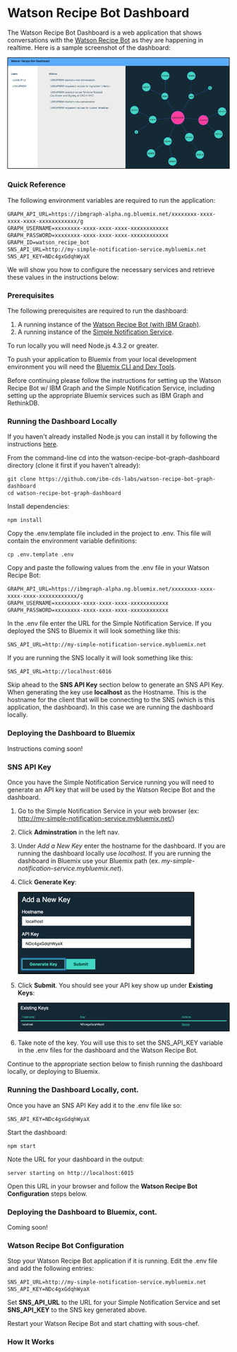 # Watson Recipe Bot Dashboard

The Watson Recipe Bot Dashboard is a web application that shows conversations with the 
[Watson Recipe Bot](https://github.com/ibm-cds-labs/watson-recipe-bot-python-graph) as they are happening in realtime.
Here is a sample screenshot of the dashboard:

![Watson Recipe Bot Dashboard](screenshots/dashboard1.png?rev=2&raw=true)

### Quick Reference

The following environment variables are required to run the application:

```
GRAPH_API_URL=https://ibmgraph-alpha.ng.bluemix.net/xxxxxxxx-xxxx-xxxx-xxxx-xxxxxxxxxxxx/g
GRAPH_USERNAME=xxxxxxxx-xxxx-xxxx-xxxx-xxxxxxxxxxxx
GRAPH_PASSWORD=xxxxxxxx-xxxx-xxxx-xxxx-xxxxxxxxxxxx
GRAPH_ID=watson_recipe_bot
SNS_API_URL=http://my-simple-notification-service.mybluemix.net
SNS_API_KEY=NDc4gxGdqhWyaX
```
We will show you how to configure the necessary services and retrieve these values in the instructions below:

### Prerequisites

The following prerequisites are required to run the dashboard:

1. A running instance of the [Watson Recipe Bot (with IBM Graph)](https://github.com/ibm-cds-labs/watson-recipe-bot-python-graph).
2. A running instance of the [Simple Notification Service](https://github.com/ibm-cds-labs/simple-notification-service).

To run locally you will need Node.js 4.3.2 or greater.

To push your application to Bluemix from your local development environment you will need the [Bluemix CLI and Dev Tools](https://console.ng.bluemix.net/docs/starters/install_cli.html).

Before continuing please follow the instructions for setting up the Watson Recipe Bot w/ IBM Graph and the Simple Notification Service,
including setting up the appropriate Bluemix services such as IBM Graph and RethinkDB.

### Running the Dashboard Locally

If you haven't already installed Node.js you can install it by following the instructions [here](https://nodejs.org/en/).

From the command-line cd into the watson-recipe-bot-graph-dashboard directory (clone it first if you haven't already):

```
git clone https://github.com/ibm-cds-labs/watson-recipe-bot-graph-dashboard
cd watson-recipe-bot-graph-dashboard
```
 
Install dependencies:

```
npm install
```

Copy the .env.template file included in the project to .env. This file will contain the environment variable definitions:

```
cp .env.template .env
```

Copy and paste the following values from the .env file in your Watson Recipe Bot:

```
GRAPH_API_URL=https://ibmgraph-alpha.ng.bluemix.net/xxxxxxxx-xxxx-xxxx-xxxx-xxxxxxxxxxxx/g
GRAPH_USERNAME=xxxxxxxx-xxxx-xxxx-xxxx-xxxxxxxxxxxx
GRAPH_PASSWORD=xxxxxxxx-xxxx-xxxx-xxxx-xxxxxxxxxxxx
```

In the .env file enter the URL for the Simple Notification Service. If you deployed the SNS to Bluemix it will look something like this:
 
```
SNS_API_URL=http://my-simple-notification-service.mybluemix.net
```

If you are running the SNS locally it will look something like this:

```
SNS_API_URL=http://localhost:6016
```

Skip ahead to the **SNS API Key** section below to generate an SNS API Key. When generating the key use **localhost** as the Hostname.
This is the hostname for the client that will be connecting to the SNS (which is this application, the dashboard).
In this case we are running the dashboard locally.

### Deploying the Dashboard to Bluemix

Instructions coming soon!

### SNS API Key

Once you have the Simple Notification Service running you will need to generate an API key that will be used by the Watson Recipe Bot and the dashboard.

1. Go to the Simple Notification Service in your web browser (ex: http://my-simple-notification-service.mybluemix.net/)
2. Click **Adminstration** in the left nav.
3. Under *Add a New Key*  enter the hostname for the dashboard. If you are running the dashboard locally use *localhost*.
If you are running the dashboard in Bluemix use your Bluemix path (ex. *my-simple-notification-service.mybluemix.net*).  
4. Click **Generate Key**:

    ![SNS](screenshots/sns_apikey1.png?rev=1&raw=true)

5. Click **Submit**. You should see your API key show up under **Existing Keys**: 

    ![SNS](screenshots/sns_apikey2.png?rev=1&raw=true)
    
6. Take note of the key. You will use this to set the SNS_API_KEY variable in the .env files for the dashboard and the Watson Recipe Bot.

Continue to the appropriate section below to finish running the dashboard locally, or deploying to Bluemix.

### Running the Dashboard Locally, cont.

 Once you have an SNS API Key add it to the .env file like so:

```
SNS_API_KEY=NDc4gxGdqhWyaX
```

Start the dashboard:

```
npm start
```

Note the URL for your dashboard in the output:

```
server starting on http://localhost:6015
```

Open this URL in your browser and follow the **Watson Recipe Bot Configuration** steps below.

### Deploying the Dashboard to Bluemix, cont.

Coming soon!

### Watson Recipe Bot Configuration

Stop your Watson Recipe Bot application if it is running. Edit the .env file and add the following entries:

```
SNS_API_URL=http://my-simple-notification-service.mybluemix.net
SNS_API_KEY=NDc4gxGdqhWyaX
```

Set **SNS_API_URL** to the URL for your Simple Notification Service and set **SNS_API_KEY** to the SNS key generated above.

Restart your Watson Recipe Bot and start chatting with sous-chef.

### How It Works


